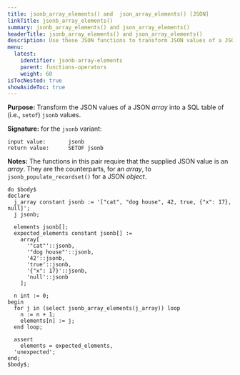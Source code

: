 ```yaml
---
title: jsonb_array_elements() and  json_array_elements() [JSON]
linkTitle: jsonb_array_elements()
summary: jsonb_array_elements() and json_array_elements()
headerTitle: jsonb_array_elements() and json_array_elements()
description: Use these JSON functions to transform JSON values of a JSON array into a SQL table of jsonb values.
menu:
  latest:
    identifier: jsonb-array-elements
    parent: functions-operators
    weight: 60
isTocNested: true
showAsideToc: true
---
```

**Purpose:** Transform the JSON values of a JSON _array_ into a SQL table of (i.e., `setof`) `jsonb` values.

**Signature:** for the `jsonb` variant:

```
input value:       jsonb
return value:      SETOF jsonb
```

**Notes:** The functions in this pair require that the supplied JSON value is an _array_. They are the counterparts, for an _array_, to `jsonb_populate_recordset()` for a JSON _object_.

```postgresql
do $body$
declare
  j_array constant jsonb := '["cat", "dog house", 42, true, {"x": 17}, null]';
  j jsonb;

  elements jsonb[];
  expected_elements constant jsonb[] :=
    array[
      '"cat"'::jsonb,
      '"dog house"'::jsonb,
      '42'::jsonb,
      'true'::jsonb,
      '{"x": 17}'::jsonb,
      'null'::jsonb
    ];

  n int := 0;
begin
  for j in (select jsonb_array_elements(j_array)) loop
    n := n + 1;
    elements[n] := j;
  end loop;

  assert
    elements = expected_elements,
  'unexpected';
end;
$body$;
```
